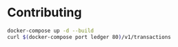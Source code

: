 # Contributing

```sh
docker-compose up -d --build
curl $(docker-compose port ledger 80)/v1/transactions
```
